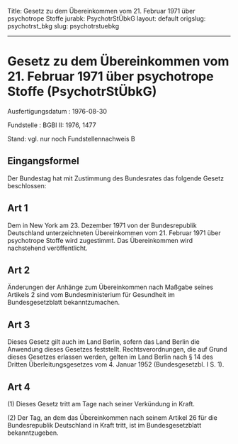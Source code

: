 Title: Gesetz zu dem Übereinkommen vom 21. Februar 1971 über psychotrope Stoffe
jurabk: PsychotrStÜbkG
layout: default
origslug: psychotrst_bkg
slug: psychotrstuebkg

---

# Gesetz zu dem Übereinkommen vom 21. Februar 1971 über psychotrope Stoffe (PsychotrStÜbkG)

Ausfertigungsdatum
:   1976-08-30

Fundstelle
:   BGBl II: 1976, 1477

Stand: vgl. nur noch Fundstellennachweis B

## Eingangsformel

Der Bundestag hat mit Zustimmung des Bundesrates das folgende Gesetz
beschlossen:


## Art 1

Dem in New York am 23. Dezember 1971 von der Bundesrepublik
Deutschland unterzeichneten Übereinkommen vom 21. Februar 1971 über
psychotrope Stoffe wird zugestimmt. Das Übereinkommen wird nachstehend
veröffentlicht.


## Art 2

Änderungen der Anhänge zum Übereinkommen nach Maßgabe seines Artikels
2 sind vom Bundesministerium für Gesundheit im Bundesgesetzblatt
bekanntzumachen.


## Art 3

Dieses Gesetz gilt auch im Land Berlin, sofern das Land Berlin die
Anwendung dieses Gesetzes feststellt. Rechtsverordnungen, die auf
Grund dieses Gesetzes erlassen werden, gelten im Land Berlin nach § 14
des Dritten Überleitungsgesetzes vom 4. Januar 1952 (Bundesgesetzbl. I
S. 1).


## Art 4

(1) Dieses Gesetz tritt am Tage nach seiner Verkündung in Kraft.

(2) Der Tag, an dem das Übereinkommen nach seinem Artikel 26 für die
Bundesrepublik Deutschland in Kraft tritt, ist im Bundesgesetzblatt
bekanntzugeben.

